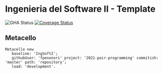 # Ingenieria del Software II - Template

![GHA Status](https://github.com/fpenonori/2021-pair-programming/actions/workflows/GHA.yml/badge.svg)
[![Coverage Status](https://coveralls.io/repos/github/fpenonori/2021-pair-programming/badge.svg?branch=master)](https://coveralls.io/github/fpenonori/2021-pair-programming?branch=master)

## Metacello

```smalltalk
Metacello new
   baseline: 'IngSoft2';
   githubUser: 'fpenonori' project: '2021-pair-programming' commitish: 'master' path: 'repository';
   load: 'development'.
```
